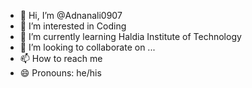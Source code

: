 - 👋 Hi, I’m @Adnanali0907
- 👀 I’m interested in Coding
- 🌱 I’m currently learning Haldia Institute of Technology
- 💞️ I’m looking to collaborate on ...
- 📫 How to reach me 
- 😄 Pronouns: he/his

<!---
Adnanali0907/Adnanali0907 is a ✨ special ✨ repository because its `README.md` (this file) appears on your GitHub profile.
You can click the Preview link to take a look at your changes.
--->
